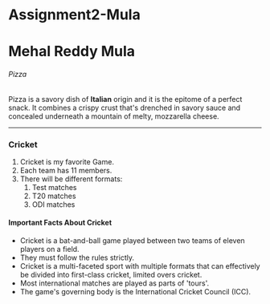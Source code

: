# Assignment2-Mula
# Mehal Reddy Mula
###### Pizza
Pizza is a savory dish of **Italian** origin and it  is the epitome of a perfect snack. It combines a crispy crust that's drenched in savory sauce and concealed underneath a mountain of melty, mozzarella cheese.


--------------------------------------

### Cricket
1. Cricket is my favorite Game.
2. Each team has 11 members.
3. There will be different formats:
     1. Test matches
     2. T20 matches
     3. ODI matches

#### Important Facts About Cricket
* Cricket is a bat-and-ball game played between two teams of eleven players on a field.
* They must follow the rules strictly.
* Cricket is a multi-faceted sport with multiple formats that can effectively be divided into 
       first-class cricket, limited overs cricket.
* Most international matches are played as parts of 'tours'.
* The game's governing body is the International Cricket Council (ICC).

